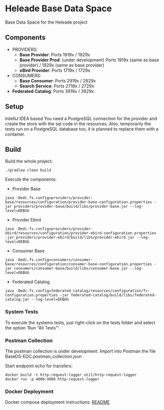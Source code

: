 # Heleade Base Data Space 

Base Data Space for the Heleade project

## Components

* PROVIDERS:
  * **Base Provider**: Ports 1919x / 1929x
  * **Base Provider Prod**: (under development) Ports 1919x (same as base provider) / 1929x (same as base provider)
  * **eBird Provider**: Ports 1719x / 1729x
* CONSUMERS:
  * **Base Consumer**: Ports 2919x / 2929x
  * **Search Service**: Ports 2719x / 2729x
* **Federated Catalog**: Ports 3919x / 3929x

## Setup
IntelliJ IDEA based
You need a PostgreSQL connection for the provider and create the store with the sql code in the resources.
Also, temporarily the tests run on a PostgreSQL database too, it is planned to replace them with a container.

## Build
Build the whole project:
```
./gradlew clean build 
```
Execute the components:
* Provider Base
```
java -Dedc.fs.config=providers/provider-base/resources/configuration/provider-base-configuration.properties -jar providers/provider-base/build/libs/provider-base.jar --log-level=DEBUG
```
* Provider Ebird
```
java -Dedc.fs.config=providers/provider-ebird/resources/configuration/provider-ebird-configuration.properties -jar providers/provider-ebird/build/libs/provider-ebird.jar --log-level=DEBUG
```
* Consumer Base
```
java -Dedc.fs.config=consumers/consumer-base/resources/configuration/consumer-base-configuration.properties -jar consumers/consumer-base/build/libs/consumer-base.jar --log-level=DEBUG
```
* Federated Catalog
```
java -Dedc.fs.config=federated-catalog/resources/configuration/fc-configuration.properties -jar federated-catalog/build/libs/federated-catalog.jar --log-level=DEBUG
```


### System Tests
To execute the systems tests, just right-click on the tests folder and select the option 'Run "All Tests"'.

### Postman Collection
The postman collection is under development.
Import into Postman the file BaseDS-EDC.postman_collection.json

Start endpoint echo for transfers:
```
docker build -t http-request-logger util/http-request-logger
docker run -p 4000:4000 http-request-logger
```

### Docker Deployment
Docker compose deployment instructions: [README](./deployment/README.md)
